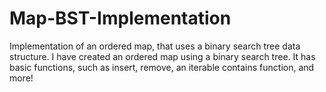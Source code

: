 # Map-BST-Implementation
Implementation of an ordered map, that uses a binary search tree data structure.
I have created an ordered map using a binary search tree. It has basic functions, such as insert,
remove, an iterable contains function, and more!
